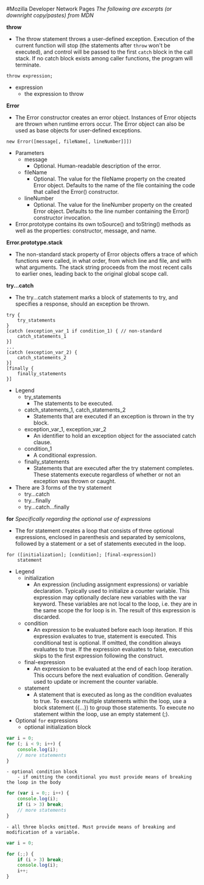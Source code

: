 #Mozilla Developer Network Pages
*The following are excerpts (or downright copy/pastes) from MDN*

**throw**
- The throw statement throws a user-defined exception. Execution of the current function will stop (the statements after ```throw``` won't be executed), and control will be passed to the first ```catch``` block in the call stack. If no catch block exists among caller functions, the program will terminate.
```
throw expression;
```
- expression
    - the expression to throw

**Error**
- The Error constructor creates an error object. Instances of Error objects are thrown when runtime errors occur. The Error object can also be used as base objects for user-defined exceptions.
```
new Error([message[, fileName[, lineNumber]]])
```
- Parameters
    - message
        - Optional. Human-readable description of the error.
    - fileName
        - Optional. The value for the fileName property on the created Error object. Defaults to the name of the file containing the code that called the Error() constructor.
    - lineNumber
        - Optional. The value for the lineNumber property on the created Error object. Defaults to the line number containing the Error() constructor invocation.
- Error.prototype contains its own toSource() and toString() methods as well as the properties: constructor, message, and name.

**Error.prototype.stack**
- The non-standard stack property of Error objects offers a trace of which functions were called, in what order, from which line and file, and with what arguments. The stack string proceeds from the most recent calls to earlier ones, leading back to the original global scope call.

**try...catch**
- The try...catch statement marks a block of statements to try, and specifies a response, should an exception be thrown.
```
try {
    try_statements
}
[catch (exception_var_1 if condition_1) { // non-standard
    catch_statements_1
}]
...
[catch (exception_var_2) {
    catch_statements_2
}]
[finally {
    finally_statements
}]
```
- Legend
    - try_statements
        - The statements to be executed.
    - catch_statements_1, catch_statements_2
        - Statements that are executed if an exception is thrown in the try block.
    - exception_var_1, exception_var_2
        - An identifier to hold an exception object for the associated catch clause.
    - condition_1
        - A conditional expression.
    - finally_statements
        - Statements that are executed after the try statement completes. These statements execute regardless of whether or not an exception was thrown or caught.
- There are 3 forms of the try statement
    - try...catch
    - try...finally
    - try...catch...finally

**for**
*Specifically regarding the optional use of expressions*
- The for statement creates a loop that consists of three optional expressions, enclosed in parenthesis and separated by semicolons, followed by a statement or a set of statements executed in the loop.
```
for ([initialization]; [condition]; [final-expression])
    statement
```
- Legend
    - initialization
        - An expression (including assignment expressions) or variable declaration. Typically used to initialize a counter variable. This expression may optionally declare new variables with the var keyword. These variables are not local to the loop, i.e. they are in the same scope the for loop is in. The result of this expression is discarded.
    - condition
        - An expression to be evaluated before each loop iteration. If this expression evaluates to true, statement is executed. This conditional test is optional. If omitted, the condition always evaluates to true. If the expression evaluates to false, execution skips to the first expression following the construct.
    - final-expression
        - An expression to be evaluated at the end of each loop iteration. This occurs before the next evaluation of condition. Generally used to update or increment the counter variable.
    - statement
        - A statement that is executed as long as the condition evaluates to true. To execute multiple statements within the loop, use a block statement ({...}) to group those statements. To execute no statement within the loop, use an empty statement (;).
- Optional ```for``` expressions
    - optional initialization block
```javascript
var i = 0;
for (; i < 9; i++) {
    console.log(i);
    // more statements
}
```
    - optional condition block
        - if omitting the conditional you must provide means of breaking the loop in the body
```javascript
for (var i = 0;; i++) {
    console.log(i);
    if (i > 3) break;
    // more statements
}
```
    - all three blocks omitted. Must provide means of breaking and modification of a variable.
```javascript
var i = 0;

for (;;) {
    if (i > 3) break;
    console.log(i);
    i++;
}
```
